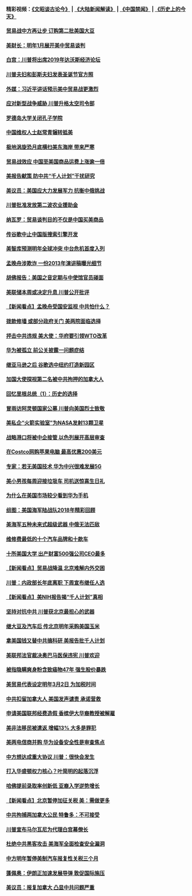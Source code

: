 #### 精彩视频：[《文昭谈古论今》](https://github.com/gfw-breaker/wenzhao/blob/master/README.md?t=12190630) | [《大陆新闻解读》](https://github.com/gfw-breaker/ntdtv-comedy/blob/master/README.md?t=12190630) | [《中国禁闻》](https://github.com/gfw-breaker/ntdtv-news/blob/master/README.md?t=12190630) | [《历史上的今天》](https://github.com/gfw-breaker/today-in-history/blob/master/README.md?t=12190630) 

#### [贸易战中方再让步 订购第二批美国大豆](../pages/nsc412/n10919154.md?t=12190630) 

#### [美财长：明年1月展开美中贸易谈判](../pages/nsc412/n10918842.md?t=12190630) 

#### [白宫：川普将出席2019年达沃斯经济论坛](../pages/nsc412/n10918624.md?t=12190630) 

#### [川普夫妇和彭斯夫妇发表圣诞节官方照](../pages/nsc412/n10918717.md?t=12190630) 

#### [外媒：习近平讲话预示美中贸易战更激烈](../pages/nsc412/n10918487.md?t=12190630) 

#### [应对新型战争威胁 川普升格太空司令部](../pages/nsc412/n10918501.md?t=12190630) 

#### [罗德岛大学关闭孔子学院](../pages/nsc412/n10918386.md?t=12190630) 

#### [中国维权人士赵常青辗转抵美](../pages/nsc412/n10918437.md?t=12190630) 

#### [极地涡旋恐月底横扫美东海岸 带来严寒](../pages/nsc412/n10918366.md?t=12190630) 

#### [贸易战效应 中国至美国商品运费上涨逾一倍](../pages/nsc412/n10918337.md?t=12190630) 

#### [美报告献策 防中共“千人计划”干扰研究](../pages/nsc412/n10916712.md?t=12190630) 

#### [美议员：美国应大力发展军力 抗衡中俄挑战](../pages/nsc412/n10917600.md?t=12190630) 

#### [川普批准发放第二波农业援助金](../pages/nsc412/n10916962.md?t=12190630) 

#### [纳瓦罗：贸易谈判目的不仅是中国买美商品](../pages/nsc412/n10917018.md?t=12190630) 

#### [传谷歌中止中国版搜索引擎开发](../pages/nsc412/n10917439.md?t=12190630) 

#### [美智库预测明年全球冲突 中台危机首度入列](../pages/nsc412/n10916856.md?t=12190630) 

#### [孟晚舟涉欺诈 一份2013年演讲稿曝光细节](../pages/nsc412/n10916405.md?t=12190630) 

#### [胡佛报告：美国之音定期与中使馆官员碰面](../pages/nsc412/n10916158.md?t=12190630) 

#### [美联储本周或决定升息 川普公开批评](../pages/nsc412/n10916516.md?t=12190630) 

#### [【新闻看点】孟晚舟受国安监视 中共怕什么？](../pages/nsc412/n10916290.md?t=12190630) 

#### [拨款修墙 或部分政府关门 美两院面临选择](../pages/nsc412/n10916254.md?t=12190630) 

#### [抨击中共违规 美大使：华府要引领WTO改革](../pages/nsc412/n10916337.md?t=12190630) 

#### [华为被孤立 前公关披露一问题症结](../pages/nsc412/n10916224.md?t=12190630) 

#### [继亚马逊之后 谷歌选中纽约打造新园区](../pages/nsc412/n10916244.md?t=12190630) 

#### [加国大使探视第二名被中共拘押的加拿大人](../pages/nsc412/n10916036.md?t=12190630) 

#### [回忆里根总统（1）：历史的选择](../pages/nsc412/n10915488.md?t=12190630) 

#### [冒雨访阿灵顿国家公墓 川普向美国烈士致敬](../pages/nsc412/n10914684.md?t=12190630) 

#### [美私企“火箭实验室”为NASA发射13颗卫星](../pages/nsc412/n10914593.md?t=12190630) 

#### [战略港口将被中企接管 以色列展开高层审查](../pages/nsc412/n10914656.md?t=12190630) 

#### [在Costco网购苹果电脑 最高优惠200美元](../pages/nsc412/n10913554.md?t=12190630) 

#### [专家：若无美国技术 华为中兴很难发展5G](../pages/nsc412/n10913393.md?t=12190630) 

#### [美小男孩每周迎接垃圾车 司机送惊喜生日礼](../pages/nsc412/n10914575.md?t=12190630) 

#### [为什么在美国市场较少看到华为手机](../pages/nsc412/n10912210.md?t=12190630) 

#### [组图：美国海军陆战队2018年精彩回顾](../pages/nsc412/n10913826.md?t=12190630) 

#### [美海军五种未来式超级武器 中俄无法匹敌](../pages/nsc412/n10913021.md?t=12190630) 

#### [维修费最低的十个汽车品牌和十款车](../pages/nsc412/n10913112.md?t=12190630) 

#### [十所美国大学 出产财富500强公司CEO最多](../pages/nsc412/n10912203.md?t=12190630) 

#### [【新闻看点】贸易战降温 北京难解内外交困](../pages/nsc412/n10913260.md?t=12190630) 

#### [川普：内政部长年底离职 下周宣布继任人选](../pages/nsc412/n10913180.md?t=12190630) 

#### [【新闻看点】美NIH报告揭“千人计划”真相](../pages/nsc412/n10913124.md?t=12190630) 

#### [坚持对抗中共 川普获北京最担心的武器](../pages/nsc412/n10913202.md?t=12190630) 

#### [继大豆及汽车后 传北京明年采购美国玉米](../pages/nsc412/n10913299.md?t=12190630) 

#### [拿美国钱又替中共搞科研 美报告批千人计划](../pages/nsc412/n10913071.md?t=12190630) 

#### [美联邦法官裁决奥巴马医保违宪 川普欢迎](../pages/nsc412/n10912862.md?t=12190630) 

#### [被指隐瞒爽身粉含致癌物47年 强生股价暴跌](../pages/nsc412/n10912465.md?t=12190630) 

#### [美贸易代表设定明年3月2日 为加税时间](../pages/nsc412/n10912255.md?t=12190630) 

#### [中共扣留加拿大人 美国发声谴责 承诺营救](../pages/nsc412/n10912168.md?t=12190630) 

#### [申请美国联邦经费造假 香槟伊大华裔教授被解雇](../pages/nsc412/n10912060.md?t=12190630) 

#### [美非法移民被遣返 增幅13% 大多是罪犯](../pages/nsc412/n10911846.md?t=12190630) 

#### [美两电信商并购 华为设备安全性是审查焦点](../pages/nsc412/n10911931.md?t=12190630) 

#### [中方想达成重大协议 川普：很快会发生](../pages/nsc412/n10911955.md?t=12190630) 

#### [打入华盛顿权力核心？叶简明的起落沉浮](../pages/nsc412/n10911237.md?t=12190630) 

#### [哈佛提前录取率创新低 亚裔入学逆势增长](../pages/nsc412/n10911512.md?t=12190630) 

#### [【新闻看点】北京暂停加征关税 美：需做更多](../pages/nsc412/n10911633.md?t=12190630) 

#### [中共拘捕两加拿大公民 特鲁多：不可接受](../pages/nsc412/n10911648.md?t=12190630) 

#### [川普宣布马尔瓦尼为代理白宫幕僚长](../pages/nsc412/n10911170.md?t=12190630) 

#### [杜绝中共黑客攻击 美海军全面检查安全漏洞](../pages/nsc412/n10911447.md?t=12190630) 

#### [中方明年暂停美制汽车报复性关税三个月](../pages/nsc412/n10911152.md?t=12190630) 

#### [蓬佩奥：伊朗正加速发展导弹 敦促国际施压](../pages/nsc412/n10910571.md?t=12190630) 

#### [美议员：报复加拿大 凸显中共问题严重](../pages/nsc412/n10909792.md?t=12190630) 

